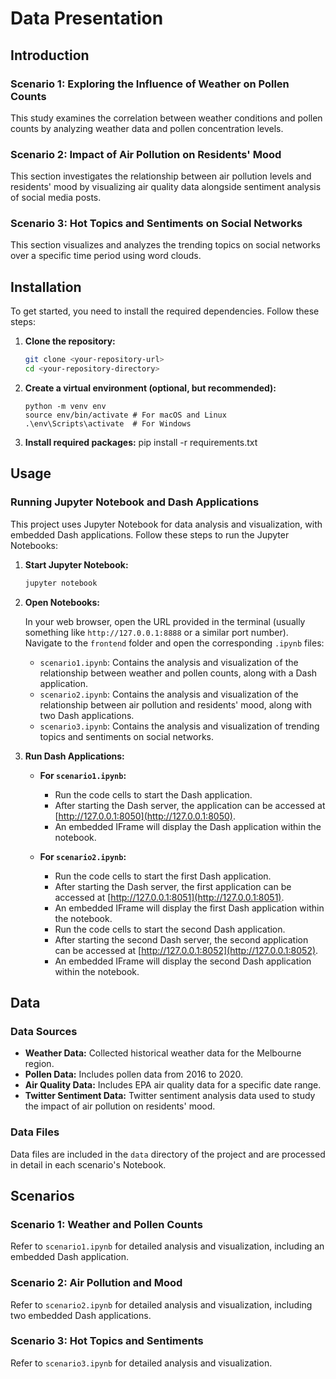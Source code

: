# Data Presentation

## Introduction

### Scenario 1: Exploring the Influence of Weather on Pollen Counts
This study examines the correlation between weather conditions and pollen counts by analyzing weather data and pollen concentration levels.

### Scenario 2: Impact of Air Pollution on Residents' Mood
This section investigates the relationship between air pollution levels and residents' mood by visualizing air quality data alongside sentiment analysis of social media posts.

### Scenario 3: Hot Topics and Sentiments on Social Networks
This section visualizes and analyzes the trending topics on social networks over a specific time period using word clouds.

## Installation

To get started, you need to install the required dependencies. Follow these steps:

1. **Clone the repository:**
   ```sh
   git clone <your-repository-url>
   cd <your-repository-directory>

2. **Create a virtual environment (optional, but recommended):**
   ```
   python -m venv env
   source env/bin/activate # For macOS and Linux  
   .\env\Scripts\activate  # For Windows
   ```

3. **Install required packages:**
    pip install -r requirements.txt

## Usage

### Running Jupyter Notebook and Dash Applications

This project uses Jupyter Notebook for data analysis and visualization, with embedded Dash applications. Follow these steps to run the Jupyter Notebooks:

1. **Start Jupyter Notebook:**

    ```sh
    jupyter notebook
    ```

2. **Open Notebooks:**

    In your web browser, open the URL provided in the terminal (usually something like `http://127.0.0.1:8888` or a similar port number). Navigate to the `frontend` folder and open the corresponding `.ipynb` files:

    - `scenario1.ipynb`: Contains the analysis and visualization of the relationship between weather and pollen counts, along with a Dash application.
    - `scenario2.ipynb`: Contains the analysis and visualization of the relationship between air pollution and residents' mood, along with two Dash applications.
    - `scenario3.ipynb`: Contains the analysis and visualization of trending topics and sentiments on social networks.

3. **Run Dash Applications:**

    - **For `scenario1.ipynb`:**
      - Run the code cells to start the Dash application.
      - After starting the Dash server, the application can be accessed at [http://127.0.0.1:8050](http://127.0.0.1:8050).
      - An embedded IFrame will display the Dash application within the notebook.

    - **For `scenario2.ipynb`:**
      - Run the code cells to start the first Dash application.
      - After starting the Dash server, the first application can be accessed at [http://127.0.0.1:8051](http://127.0.0.1:8051).
      - An embedded IFrame will display the first Dash application within the notebook.
      - Run the code cells to start the second Dash application.
      - After starting the second Dash server, the second application can be accessed at [http://127.0.0.1:8052](http://127.0.0.1:8052).
      - An embedded IFrame will display the second Dash application within the notebook.

## Data

### Data Sources

- **Weather Data:** Collected historical weather data for the Melbourne region.
- **Pollen Data:** Includes pollen data from 2016 to 2020.
- **Air Quality Data:** Includes EPA air quality data for a specific date range.
- **Twitter Sentiment Data:** Twitter sentiment analysis data used to study the impact of air pollution on residents' mood.

### Data Files

Data files are included in the `data` directory of the project and are processed in detail in each scenario's Notebook.

## Scenarios

### Scenario 1: Weather and Pollen Counts

Refer to `scenario1.ipynb` for detailed analysis and visualization, including an embedded Dash application.

### Scenario 2: Air Pollution and Mood

Refer to `scenario2.ipynb` for detailed analysis and visualization, including two embedded Dash applications.

### Scenario 3: Hot Topics and Sentiments

Refer to `scenario3.ipynb` for detailed analysis and visualization.


